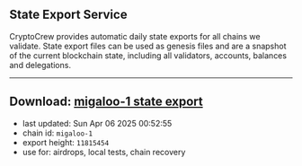 ## State Export Service
CryptoCrew provides automatic daily state exports for all chains we validate. State export files can be used as genesis files and are a snapshot of the current blockchain state, including all validators, accounts, balances and delegations.

---
**Download: [migaloo-1 state export](https://dl-eu2.ccvalidators.com/SERVICE/migaloo/migaloo-1_export_11815454.json)**
---

- last updated: Sun Apr 06 2025 00:52:55
- chain id: `migaloo-1`
- export height: `11815454`
- use for: airdrops, local tests, chain recovery
